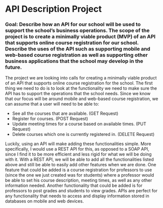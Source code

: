 # API Description Project

### Goal: Describe how an API for our school will be used to support the school’s business operations. The scope of the project is to create a minimally viable product (MVP) of an API that supports online course registration for our school. Describe the uses of the API such as supporting mobile and web-based course registration as well as supporting other business applications that the school may develop in the future.

The project we are looking into calls for creating a minimally viable product of an API that supports online course registration  for the school. The first thing we need to do is to look at the functionality we need to make sure the API has to support the operations that the school needs. Since we know that our focus will be around mobile and web-based course registration, we can assume that a user will need to be able to:  
- See all the courses that are available. (GET Request)
- Register for courses. (POST Request)
- Update meeting times for a course based on available times. (PUT Request)
- Delete courses which one is currently registered in. (DELETE Request)  
  
Luckily, using an API will make adding these functionalities simple. More specifically, I would use a REST API for this, as opposed to a SOAP API, since I find it to be more efficient and less rigid for what we will be doing with it. With a REST API, we will be able to add all the functionalities listed above and still be able to easily add other features when we are done. One feature that could be added is a course registration for professors to use (since the one we just created was for students) where a professor would be able to set his course description, meeting times,  as well as any other information needed. Another functionality that could be added is for professors to post grades and students to view grades. APIs are perfect for any functionality that needs to access and display information stored in databases on mobile and web devices.
